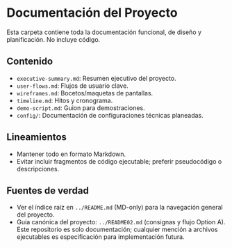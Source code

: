 # Documentación del Proyecto

Esta carpeta contiene toda la documentación funcional, de diseño y planificación. No incluye código.

## Contenido

- `executive-summary.md`: Resumen ejecutivo del proyecto.
- `user-flows.md`: Flujos de usuario clave.
- `wireframes.md`: Bocetos/maquetas de pantallas.
- `timeline.md`: Hitos y cronograma.
- `demo-script.md`: Guion para demostraciones.
- `config/`: Documentación de configuraciones técnicas planeadas.

## Lineamientos

- Mantener todo en formato Markdown.
- Evitar incluir fragmentos de código ejecutable; preferir pseudocódigo o descripciones.

## Fuentes de verdad

- Ver el índice raíz en `../README.md` (MD-only) para la navegación general del proyecto.
- Guía canónica del proyecto: `../README02.md` (consignas y flujo Option A). Este repositorio es solo documentación; cualquier mención a archivos ejecutables es especificación para implementación futura.

